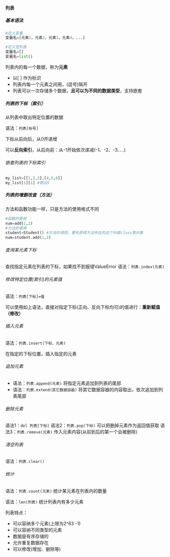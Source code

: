 


#### 列表

##### 基本语法

```python
#定义变量
变量名=[元素1，元素2，元素3，元素4，...]

#定义空列表
变量名=[]
变量名=list()
```

列表内的每一个数据，称为**元素**
- 以[ ] 作为标识
- 列表内每一个元素之间用，(逗号)隔开
- 列表可以一次存储多个数据，**且可以为不同的数据类型**，支持嵌套

##### 列表的下标（索引）

从列表中取出特定位置的数据

语法：`列表[标号]`

下标从前向后，从0开递增

可以**反向索引**，从后向前：从-1开始依次递减(-1、-2、-3.....)

###### 嵌套列表的下标索引

```python
my_list=[[1,2,3],[4,5,6]]
my_list[1][1] #取出5
```

##### 列表的增删改查（方法）

方法和函数功能一样，只是方法的使用格式不同
```python
#函数的使用
num=add(1,2)
#方法的使用
student=Student() #方法的调用，要先获得方法所在的这个叫做class类对象
num=student.add(1,2)
```

###### 查询某元素下标

查找指定元素在列表的下标，如果找不到报错ValueError
语法：`列表.index(元素)`

###### 修改特定位置(索引)的元素值

语法：`列表[下标]=值`

可以使用如上语法，直接对指定下标(正向、反向下标均可)的值进行：**重新赋值（修改）**

###### 插入元素

语法：`列表.insert(下标、元素)`

在指定的下标位置，插入指定的元素

###### 追加元素

- 语法：`列表.append(元素)`     将指定元素追加到列表的尾部
- 语法：`列表.extend(其它数据容器)` 将其它数据容器的内容取出，依次追加到列表尾部

###### 删除元素

语法1：`del 列表[下标]`
语法2：`列表.pop(下标)`     可以把删掉元素作为返回值获取
语法3：`列表.remove(元素)`  传入元素内容(从前到后的第一个会被删除)

###### 清空列表

语法：`列表.clear()`

###### 统计

语法：`列表.count(元素)`  统计某元素在列表内的数量

语法：`len(列表)`  统计列表内有多少元素


列表特点：
- 可以容纳多个元素(上限为2^63 -1)
- 可以容纳不同类型的元素
- 数据是有序存储的
- 允许重复数据存在
- 可以修改(增加、删除等)
